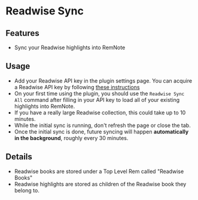 # Readwise Sync

## Features

- Sync your Readwise highlights into RemNote

## Usage

- Add your Readwise API key in the plugin settings page. You can acquire a Readwise API key by following [these instructions](https://readwise.io/access_token)
- On your first time using the plugin, you should use the `Readwise Sync All` command after filling in your API key to load all of your existing highlights into RemNote.
- If you have a really large Readwise collection, this could take up to 10 minutes.
- While the initial sync is running, don't refresh the page or close the tab.
- Once the initial sync is done, future syncing will happen **automatically in the background**, roughly every 30 minutes.

## Details

- Readwise books are stored under a Top Level Rem called "Readwise Books"
- Readwise highlights are stored as children of the Readwise book they belong to.
